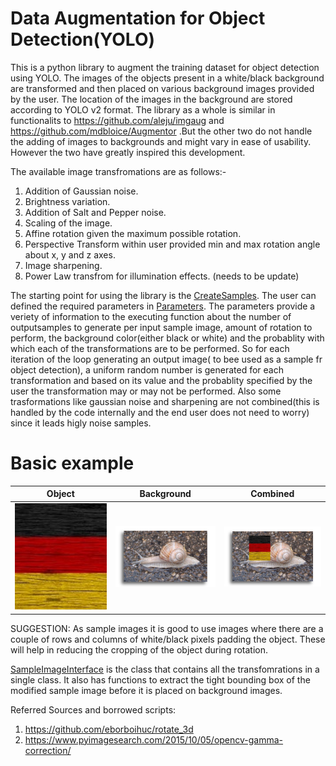 # Data Augmentation for Object Detection(YOLO)
This is a python library to augment the training dataset for object detection using YOLO. The images of the objects present in a white/black background are transformed and then placed on various background images provided by the user. The location of the images in the background are stored according to YOLO v2 format. The library as a whole is similar in functionalits to https://github.com/aleju/imgaug and https://github.com/mdbloice/Augmentor .But the other two do not handle the adding of images to backgrounds and might vary in ease of usability. However the two have greatly inspired this development.

The available image transfromations are as follows:-
1. Addition of Gaussian noise.
1. Brightness variation.
1. Addition of Salt and Pepper noise.
1. Scaling of the image.
1. Affine rotation given the maximum possible rotation. 
1. Perspective Transform within user provided min and max rotation angle about x, y and z axes.
1. Image sharpening.
1. Power Law transfrom for illumination effects. (needs to be update)

The starting point for  using the library is the [CreateSamples](data_augmentation_YOLO/main.py). The user can defined the required parameters in [Parameters](data_augmentation_YOLO/config.yaml). The parameters provide a veriety of information to the executing function about the number of outputsamples to generate per input sample image, amount of rotation to perform, the background color(either black or white) and the probablity with which each of the transformations are to be performed. So for each iteration of the loop generating an output image( to bee used as a sample fr object detection), a uniform random number is generated for each transformation and based on its value and the probablity specified by the user the transformation may or may not be performed. Also some trasformations like gaussian noise and sharpening are not combined(this is handled by the code internally and the end user does not need to worry) since it leads higly noise samples.

# Basic example
Object                                         |  Background                                        |           Combined               |
-----------------------------------------------|----------------------------------------------------|----------------------------------|
<img src="data/example/Object.jpg" width=200>  |  <img src="data/example/Background.jpg" width=200> |   <img src="data/example/Combined.jpg" width=200> |

SUGGESTION: As sample images it is good to use images where there are a couple of rows and columns of white/black pixels padding the object. These will help in reducing the cropping of the object during rotation.

[SampleImageInterface](data_augmentation_YOLO/image_transformer.py) is the class that contains all the transfomrations in a single class. It also has functions to extract the tight bounding box of the modified sample image before it is placed on background images. 


Referred Sources and borrowed scripts:
1. https://github.com/eborboihuc/rotate_3d 
1. https://www.pyimagesearch.com/2015/10/05/opencv-gamma-correction/
